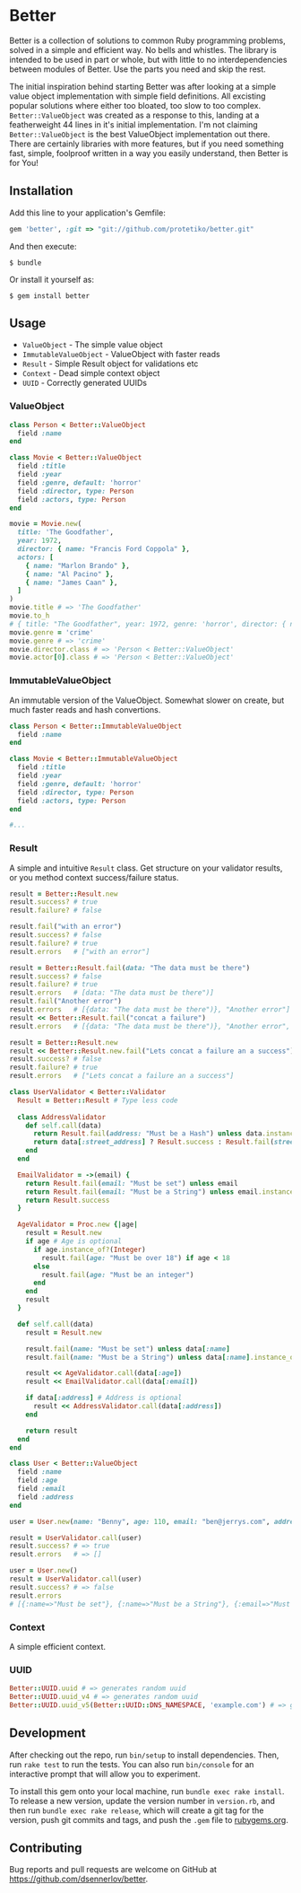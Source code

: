 # Better

Better is a collection of solutions to common Ruby programming problems, solved in a simple and efficient way. No bells and whistles. The library is intended to be used in part or whole, but with little to no interdependencies between modules of Better. Use the parts you need and skip the rest.

The initial inspiration behind starting Better was after looking at a simple value object implementation with simple field definitions. All excisting popular solutions where either too bloated, too slow to too complex. `Better::ValueObject` was created as a response to this, landing at a featherweight 44 lines in it's initial implementation. I'm not claiming `Better::ValueObject` is the best ValueObject implementation out there. There are certainly libraries with more features, but if you need something fast, simple, foolproof written in a way you easily understand, then Better is for You! 

## Installation

Add this line to your application's Gemfile:

```ruby
gem 'better', :git => "git://github.com/protetiko/better.git"
```

And then execute:

    $ bundle

Or install it yourself as:

    $ gem install better

## Usage

- `ValueObject` - The simple value object
- `ImmutableValueObject` - ValueObject with faster reads
- `Result` - Simple Result object for validations etc
- `Context` - Dead simple context object
- `UUID` - Correctly generated UUIDs

### ValueObject

```ruby
class Person < Better::ValueObject
  field :name
end

class Movie < Better::ValueObject
  field :title
  field :year
  field :genre, default: 'horror'
  field :director, type: Person
  field :actors, type: Person
end

movie = Movie.new(
  title: 'The Goodfather',
  year: 1972,
  director: { name: "Francis Ford Coppola" },
  actors: [
    { name: "Marlon Brando" },
    { name: "Al Pacino" },
    { name: "James Caan" },
  ]
)
movie.title # => 'The Goodfather'
movie.to_h
# { title: "The Goodfather", year: 1972, genre: 'horror', director: { name: "Francis Ford Coppola"}, actors: [ { name: "Marlon Brando" }, { name: "Al Pacino" }, { name: "James Caan" }] }
movie.genre = 'crime'
movie.genre # => 'crime'
movie.director.class # => 'Person < Better::ValueObject'
movie.actor[0].class # => 'Person < Better::ValueObject'
```

### ImmutableValueObject

An immutable version of the ValueObject. Somewhat slower on create, but much faster reads and hash convertions.

```ruby
class Person < Better::ImmutableValueObject
  field :name
end

class Movie < Better::ImmutableValueObject
  field :title
  field :year
  field :genre, default: 'horror'
  field :director, type: Person
  field :actors, type: Person
end

#...
```

### Result

A simple and intuitive `Result` class. Get structure on your validator results, or you method context success/failure status.

```ruby
result = Better::Result.new
result.success? # true
result.failure? # false

result.fail("with an error")
result.success? # false
result.failure? # true
result.errors   # ["with an error"]

result = Better::Result.fail(data: "The data must be there")
result.success? # false
result.failure? # true
result.errors   # [data: "The data must be there")]
result.fail("Another error")
result.errors   # [{data: "The data must be there")}, "Another error"]
result << Better::Result.fail("concat a failure")
result.errors   # [{data: "The data must be there")}, "Another error", "concat a failure"]

result = Better::Result.new
result << Better::Result.new.fail("Lets concat a failure an a success")
result.success? # false
result.failure? # true
result.errors   # ["Lets concat a failure an a success"]
```

```ruby
class UserValidator < Better::Validator
  Result = Better::Result # Type less code
  
  class AddressValidator
    def self.call(data)
      return Result.fail(address: "Must be a Hash") unless data.instance_of?(Hash)
      return data[:street_address] ? Result.success : Result.fail(street_address: "Must be set")
    end
  end

  EmailValidator = ->(email) {
    return Result.fail(email: "Must be set") unless email
    return Result.fail(email: "Must be a String") unless email.instance_of?(String)
    return Result.success
  }

  AgeValidator = Proc.new {|age|
    result = Result.new
    if age # Age is optional
      if age.instance_of?(Integer)
        result.fail(age: "Must be over 18") if age < 18
      else
        result.fail(age: "Must be an integer")
      end
    end
    result
  }

  def self.call(data)
    result = Result.new

    result.fail(name: "Must be set") unless data[:name]
    result.fail(name: "Must be a String") unless data[:name].instance_of?(String)

    result << AgeValidator.call(data[:age])
    result << EmailValidator.call(data[:email])

    if data[:address] # Address is optional
      result << AddressValidator.call(data[:address])
    end

    return result
  end
end

class User < Better::ValueObject
  field :name
  field :age
  field :email
  field :address
end

user = User.new(name: "Benny", age: 110, email: "ben@jerrys.com", address: { street_address: "Gamla gatan 1" })

result = UserValidator.call(user)
result.success? # => true
result.errors   # => []

user = User.new()
result = UserValidator.call(user)
result.success? # => false
result.errors
# [{:name=>"Must be set"}, {:name=>"Must be a String"}, {:email=>"Must be set"}]
```

### Context

A simple efficient context.


### UUID

```ruby
Better::UUID.uuid # => generates random uuid
Better::UUID.uuid_v4 # => generates random uuid
Better::UUID.uuid_v5(Better::UUID::DNS_NAMESPACE, 'example.com') # => generates namespaces, non-random, uuid
```

## Development

After checking out the repo, run `bin/setup` to install dependencies. Then, run `rake test` to run the tests. You can also run `bin/console` for an interactive prompt that will allow you to experiment.

To install this gem onto your local machine, run `bundle exec rake install`. To release a new version, update the version number in `version.rb`, and then run `bundle exec rake release`, which will create a git tag for the version, push git commits and tags, and push the `.gem` file to [rubygems.org](https://rubygems.org).

## Contributing

Bug reports and pull requests are welcome on GitHub at https://github.com/dsennerlov/better.
